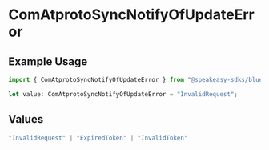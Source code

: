 # ComAtprotoSyncNotifyOfUpdateError

## Example Usage

```typescript
import { ComAtprotoSyncNotifyOfUpdateError } from "@speakeasy-sdks/bluesky/models/errors";

let value: ComAtprotoSyncNotifyOfUpdateError = "InvalidRequest";
```

## Values

```typescript
"InvalidRequest" | "ExpiredToken" | "InvalidToken"
```